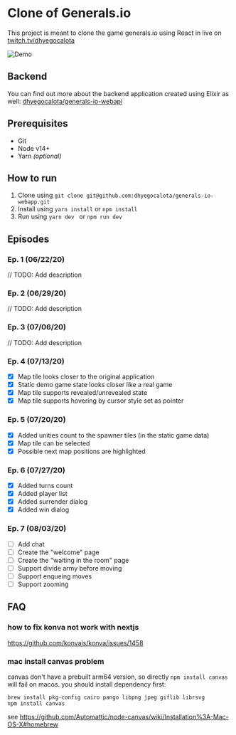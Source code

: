 # Clone of Generals.io

This project is meant to clone the game generals.io using React in live on [twitch.tv/dhyegocalota](https://twitch.tv/dhyegocalota)

![Demo](https://raw.githubusercontent.com/dhyegocalota/generals-io-webapp/master/demo.png)

## Backend

You can find out more about the backend application created using Elixir as well: [dhyegocalota/generals-io-webapi](https://github.com/dhyegocalota/generals-io-webapi)

## Prerequisites

- Git
- Node v14+
- Yarn _(optional)_

## How to run

1. Clone using `git clone git@github.com:dhyegocalota/generals-io-webapp.git`
2. Install using `yarn install` or `npm install`
3. Run using `yarn dev ` or `npm run dev`

## Episodes

### Ep. 1 (06/22/20)

// TODO: Add description

### Ep. 2 (06/29/20)

// TODO: Add description

### Ep. 3 (07/06/20)

// TODO: Add description

### Ep. 4 (07/13/20)

- [x] Map tile looks closer to the original application
- [x] Static demo game state looks closer like a real game
- [x] Map tile supports revealed/unrevealed state
- [x] Map tile supports hovering by cursor style set as pointer

### Ep. 5 (07/20/20)

- [x] Added unities count to the spawner tiles (in the static game data)
- [x] Map tile can be selected
- [x] Possible next map positions are highlighted

### Ep. 6 (07/27/20)

- [x] Added turns count
- [x] Added player list
- [x] Added surrender dialog
- [x] Added win dialog

### Ep. 7 (08/03/20)

- [ ] Add chat
- [ ] Create the "welcome" page
- [ ] Create the "waiting in the room" page
- [ ] Support divide army before moving
- [ ] Support enqueing moves
- [ ] Support zooming

## FAQ

### how to fix konva not work with nextjs

https://github.com/konvajs/konva/issues/1458

### mac install canvas problem

canvas don't have a prebuilt arm64 version, so directly `npm install canvas` will fail on macos.
you should install dependency first:

```
brew install pkg-config cairo pango libpng jpeg giflib librsvg
npm install canvas
```

see https://github.com/Automattic/node-canvas/wiki/Installation%3A-Mac-OS-X#homebrew
